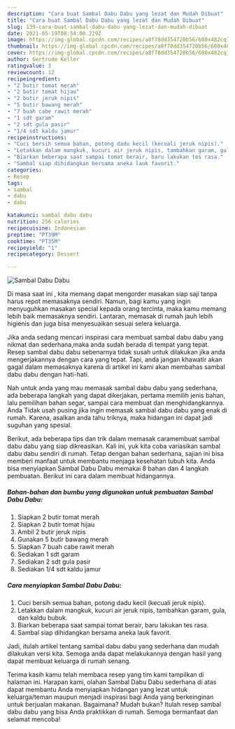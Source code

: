 ```yaml
---
description: "Cara buat Sambal Dabu Dabu yang lezat dan Mudah Dibuat"
title: "Cara buat Sambal Dabu Dabu yang lezat dan Mudah Dibuat"
slug: 139-cara-buat-sambal-dabu-dabu-yang-lezat-dan-mudah-dibuat
date: 2021-05-19T08:54:00.229Z
image: https://img-global.cpcdn.com/recipes/a8f78dd354720b56/680x482cq70/sambal-dabu-dabu-foto-resep-utama.jpg
thumbnail: https://img-global.cpcdn.com/recipes/a8f78dd354720b56/680x482cq70/sambal-dabu-dabu-foto-resep-utama.jpg
cover: https://img-global.cpcdn.com/recipes/a8f78dd354720b56/680x482cq70/sambal-dabu-dabu-foto-resep-utama.jpg
author: Gertrude Keller
ratingvalue: 3
reviewcount: 12
recipeingredient:
- "2 butir tomat merah"
- "2 butir tomat hijau"
- "2 butir jeruk nipis"
- "5 butir bawang merah"
- "7 buah cabe rawit merah"
- "1 sdt garam"
- "2 sdt gula pasir"
- "1/4 sdt kaldu jamur"
recipeinstructions:
- "Cuci bersih semua bahan, potong dadu kecil (kecuali jeruk nipis)."
- "Letakkan dalam mangkuk, kucuri air jeruk nipis, tambahkan garam, gula, dan kaldu bubuk."
- "Biarkan beberapa saat sampai tomat berair, baru lakukan tes rasa."
- "Sambal siap dihidangkan bersama aneka lauk favorit."
categories:
- Resep
tags:
- sambal
- dabu
- dabu

katakunci: sambal dabu dabu 
nutrition: 256 calories
recipecuisine: Indonesian
preptime: "PT39M"
cooktime: "PT35M"
recipeyield: "1"
recipecategory: Dessert

---
```



![Sambal Dabu Dabu](https://img-global.cpcdn.com/recipes/a8f78dd354720b56/680x482cq70/sambal-dabu-dabu-foto-resep-utama.jpg)

Di masa  saat ini , kita memang dapat mengorder masakan siap saji tanpa harus repot memasaknya sendiri. Namun, bagi kamu yang ingin menyuguhkan masakan special kepada orang tercinta, maka kamu memang lebih baik memasaknya sendiri. Lantaran, memasak di rumah jauh lebih higienis dan juga bisa menyesuaikan sesuai selera keluarga.

Jika anda sedang mencari inspirasi cara membuat sambal dabu dabu yang nikmat dan sederhana,maka anda sudah berada di tempat yang tepat. Resep sambal dabu dabu  sebenarnya tidak susah untuk dilakukan jika anda mengerjakannya dengan cara yang tepat. Tapi, anda jangan khawatir akan gagal dalam memasaknya 
karena di artikel ini kami akan membahas sambal dabu dabu dengan hati-hati.  



Nah untuk anda yang mau memasak sambal dabu dabu yang sederhana, ada beberapa langkah yang dapat dikerjakan, pertama memilih jenis bahan, lalu pemilihan bahan segar, sampai cara membuat dan menghidangkannya. Anda Tidak usah pusing jika ingin memasak sambal dabu dabu yang enak di rumah. Karena, asalkan anda  tahu triknya, maka hidangan ini dapat jadi suguhan yang spesial.

Berikut, ada beberapa tips dan trik dalam memasak caramembuat sambal dabu dabu yang siap dikreasikan. Kali ini, yuk kita coba variasikan sambal dabu dabu sendiri di rumah. Tetap dengan bahan sederhana, sajian ini bisa memberi manfaat untuk membantu menjaga kesehatan tubuh kita. Anda bisa menyiapkan Sambal Dabu Dabu memakai 8 bahan dan 4 langkah pembuatan. Berikut ini cara dalam membuat hidangannya.

<!--inarticleads1-->

##### Bahan-bahan dan bumbu yang digunakan untuk pembuatan Sambal Dabu Dabu:

1. Siapkan 2 butir tomat merah
1. Siapkan 2 butir tomat hijau
1. Ambil 2 butir jeruk nipis
1. Gunakan 5 butir bawang merah
1. Siapkan 7 buah cabe rawit merah
1. Sediakan 1 sdt garam
1. Sediakan 2 sdt gula pasir
1. Sediakan 1/4 sdt kaldu jamur




<!--inarticleads2-->

##### Cara menyiapkan Sambal Dabu Dabu:

1. Cuci bersih semua bahan, potong dadu kecil (kecuali jeruk nipis).
1. Letakkan dalam mangkuk, kucuri air jeruk nipis, tambahkan garam, gula, dan kaldu bubuk.
1. Biarkan beberapa saat sampai tomat berair, baru lakukan tes rasa.
1. Sambal siap dihidangkan bersama aneka lauk favorit.




Jadi, itulah artikel tentang  sambal dabu dabu  yang sederhana dan mudah dilakukan versi kita. Semoga anda dapat melakukannya dengan hasil yang dapat membuat keluarga di rumah senang. 

Terima kasih kamu telah membaca resep yang tim kami tampilkan di halaman ini. Harapan kami, olahan  Sambal Dabu Dabu sederhana di atas dapat membantu Anda menyiapkan hidangan yang lezat untuk keluarga/teman maupun menjadi inspirasi bagi Anda yang berkeinginan untuk berjualan makanan. Bagaimana? Mudah bukan? Itulah resep sambal dabu dabu yang bisa Anda praktikkan di rumah. Semoga bermanfaat dan selamat mencoba!


